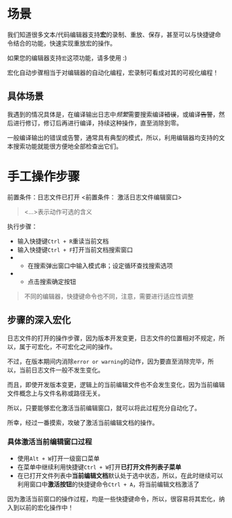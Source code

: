 
# 场景

我们知道很多文本/代码编辑器支持**宏**的录制、重放、保存，甚至可以与快捷键命令结合的功能，快速实现重放宏的操作。

如果您的编辑器支持`宏`这项功能，请多使用 :)

宏化自动步骤相当于对编辑器的自动化编程，宏录制可看成对其的可视化编程！

## 具体场景
我遇到的情况具体是，在编译输出日志中*频繁*需要搜索编译~~错误~~，或编译~~告警~~，然后进行修订，修订后再进行编译，持续这种操作，直至消除到零。

一般编译输出的错误或告警，通常具有典型的模式，所以，利用编辑器均支持的文本搜索功能就能很方便地全部检查出它们。

# 手工操作步骤

前置条件：日志文件已打开
<前置条件： 激活日志文件编辑窗口>

> <...>表示动作可选的含义

执行步骤： 
+ 输入快捷键`Ctrl + R`重读当前文档
+ 输入快捷键`Ctrl + F`打开当前文档搜索窗口
+ + 在搜索弹出窗口中输入模式串；设定循环查找搜索选项
+ + 点击搜索确定按钮 

> 不同的编辑器，快捷键命令也不同，注意，需要进行适应性调整

## 步骤的深入宏化
日志文件的打开的操作步骤，因为版本开发变更，日志文件的位置相对不规定，所以，属于可宏化，不可宏化之间的操作。

不过，在版本期间内消除`error or warning`的动作，因为要直至消除完毕，所以，当前日志文件一般不发生变化。

而且，即使开发版本变更，逻辑上的当前编辑文件也不会发生变化，因为当前编辑文件概念上与文件名称或路径无关。

所以，只要能够宏化激活当前编辑窗口，就可以将此过程充分自动化了。

所幸，经过一番摸索，攻破了激活当前编辑文档的操作。

### 具体激活当前编辑窗口过程
+ 使用`Alt + W`打开一级窗口菜单
+ 在菜单中继续利用快捷键`Ctrl + W`打开**已打开文件列表子菜单**
+ 在已打开文件列表中**当前编辑文档**默认处于选中状态，所以，在此时继续可以利用窗口中**激活按钮**的快捷键命令`Ctrl + A`，将当前编辑文档激活了

因为激活当前窗口的操作过程，均是一些快捷键命令，所以，很容易将其宏化，纳入到以前的宏化操作中！

